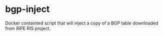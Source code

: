 # bgp-inject
Docker containted script that will inject a copy of a BGP table downloaded from RIPE RIS project.

